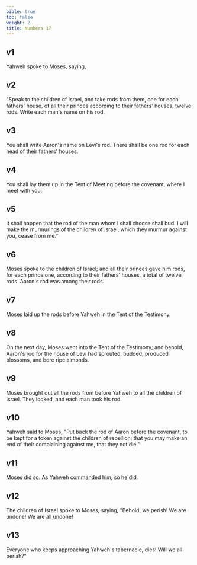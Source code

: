 ```yaml
---
bible: true
toc: false
weight: 2
title: Numbers 17
---
```


## v1 
Yahweh spoke to Moses, saying, 

## v2 
"Speak to the children of Israel, and take rods from them, one for each fathers' house, of all their princes according to their fathers' houses, twelve rods. Write each man's name on his rod. 

## v3 
You shall write Aaron's name on Levi's rod. There shall be one rod for each head of their fathers' houses. 

## v4 
You shall lay them up in the Tent of Meeting before the covenant, where I meet with you. 

## v5 
It shall happen that the rod of the man whom I shall choose shall bud. I will make the murmurings of the children of Israel, which they murmur against you, cease from me." 

## v6 
Moses spoke to the children of Israel; and all their princes gave him rods, for each prince one, according to their fathers' houses, a total of twelve rods. Aaron's rod was among their rods. 

## v7 
Moses laid up the rods before Yahweh in the Tent of the Testimony. 

## v8 
On the next day, Moses went into the Tent of the Testimony; and behold, Aaron's rod for the house of Levi had sprouted, budded, produced blossoms, and bore ripe almonds. 

## v9 
Moses brought out all the rods from before Yahweh to all the children of Israel. They looked, and each man took his rod. 

## v10 
Yahweh said to Moses, "Put back the rod of Aaron before the covenant, to be kept for a token against the children of rebellion; that you may make an end of their complaining against me, that they not die." 

## v11 
Moses did so. As Yahweh commanded him, so he did. 

## v12 
The children of Israel spoke to Moses, saying, "Behold, we perish! We are undone! We are all undone! 

## v13 
Everyone who keeps approaching Yahweh's tabernacle, dies! Will we all perish?"



